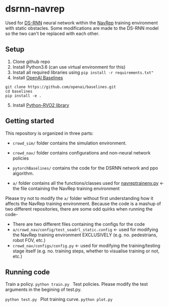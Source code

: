 # dsrnn-navrep
Used for [DS-RNN](https://github.com/Shuijing725/CrowdNav_DSRNN) neural network within the [NavRep](https://github.com/ethz-asl/navrep) training environment with static obstacles.
Some modifications are made to the DS-RNN model so the two can't be replaced with each other.

## Setup

1. Clone github repo
2. Install Python3.6 (can use virtual environment for this)
3. Install all required libraries using 
```pip install -r requirements.txt"```
4. Install [OpenAI Baselines](https://github.com/openai/baselines#installation)
```
git clone https://github.com/openai/baselines.git
cd baselines
pip install -e .
```
5. Install [Python-RVO2 library](https://github.com/sybrenstuvel/Python-RVO2)

## Getting started
This repository is organized in three parts:

- `crowd_sim/` folder contains the simulation environment.

- `crowd_nav/` folder contains configurations and non-neural network policies

- `pytorchBaselines/` contains the code for the DSRNN network and ppo algorithm.

- `a/` folder contains all the functions/classes used for [navreptrainenv.py](crowd_sim/envs/navreptrainenv.py) <- the file containing the NavRep training environment

Please try not to modify the `a/` folder without first understanding how it affects the NavRep training environment. Because the code is a mashup of two different repositories, there are some odd quirks when running the code-
- There are two different files containing the configs for the code
- `a/crowd_nav/config/test_soadrl_static.config` <- used for modifying the NavRep training environment EXCLUSIVELY (e.g. no. pedestrians, robot FOV, etc.)
- `crowd_nav/configs/config.py` <- used for modifying the training/testing stage itself (e.g. no. training steps, whether to visualise training or not, etc.)


## Running code
Train a policy.
```python train.py ```
Test policies.
Please modify the test arguments in the begining of test.py.

```python test.py ```
Plot training curve.
```python plot.py ```
